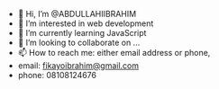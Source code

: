- 👋 Hi, I’m @ABDULLAHIIBRAHIM
- 👀 I’m interested in web development
- 🌱 I’m currently learning JavaScript
- 💞️ I’m looking to collaborate on ...
- 📫 How to reach me: either email address or phone, 
- email: fikayoibrahim@gmail.com
- phone: 08108124676

<!---
ABDULLAHIIBRAHIM/ABDULLAHIIBRAHIM is a ✨ special ✨ repository because its `README.md` (this file) appears on your GitHub profile.
You can click the Preview link to take a look at your changes.
--->
